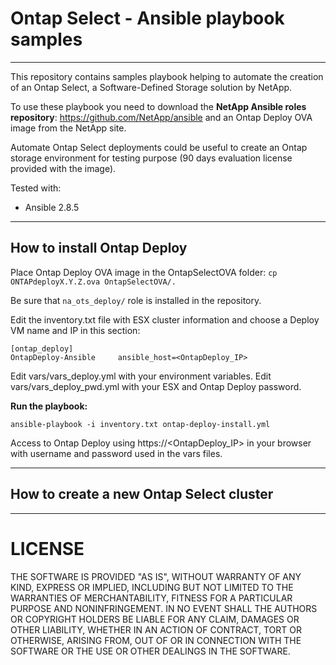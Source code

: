 # Ontap Select - Ansible playbook samples
----
This repository contains samples playbook helping to automate the creation of an Ontap Select, a Software-Defined Storage solution by NetApp.

To use these playbook you need to download the **NetApp Ansible roles repository**: <link>https://github.com/NetApp/ansible</link> and an Ontap Deploy OVA image from the NetApp site.

Automate Ontap Select deployments could be useful to create an Ontap storage environment for testing purpose (90 days evaluation license provided with the image).

Tested with:
 - Ansible 2.8.5
----
## How to install Ontap Deploy

Place Ontap Deploy OVA image in the OntapSelectOVA folder:
`cp ONTAPdeployX.Y.Z.ova OntapSelectOVA/.`

Be sure that `na_ots_deploy/` role is installed in the repository.

Edit the inventory.txt file with ESX cluster information and choose a Deploy VM name and IP in this section:
```
[ontap_deploy]
OntapDeploy-Ansible     ansible_host=<OntapDeploy_IP>
```

Edit vars/vars_deploy.yml with your environment variables.
Edit vars/vars_deploy_pwd.yml with your ESX and Ontap Deploy password.

**Run the playbook:**
```
ansible-playbook -i inventory.txt ontap-deploy-install.yml
```

Access to Ontap Deploy using https://<OntapDeploy_IP> in your browser with username and password used in the vars files.

----
## How to create a new Ontap Select cluster


----
# LICENSE
THE SOFTWARE IS PROVIDED "AS IS", WITHOUT WARRANTY OF ANY KIND, EXPRESS OR IMPLIED, INCLUDING BUT NOT LIMITED TO THE WARRANTIES OF MERCHANTABILITY, FITNESS FOR A PARTICULAR PURPOSE AND NONINFRINGEMENT. IN NO EVENT SHALL THE AUTHORS OR COPYRIGHT HOLDERS BE LIABLE FOR ANY CLAIM, DAMAGES OR OTHER LIABILITY, WHETHER IN AN ACTION OF CONTRACT, TORT OR OTHERWISE, ARISING FROM, OUT OF OR IN CONNECTION WITH THE SOFTWARE OR THE USE OR OTHER DEALINGS IN THE SOFTWARE.

